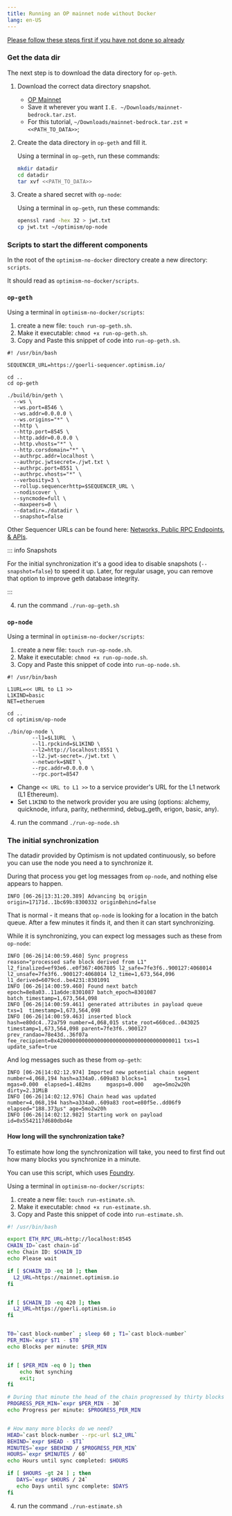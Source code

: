 ```yaml
---
title: Running an OP mainnet node without Docker
lang: en-US
---
```


[Please follow these steps first if you have not done so already](./intro.md)

### Get the data dir

The next step is to download the data directory for `op-geth`.

1. Download the correct data directory snapshot.

   - [OP Mainnet](https://datadirs.optimism.io/mainnet-bedrock.tar.zst)
   - Save it wherever you want `I.E. ~/Downloads/mainnet-bedrock.tar.zst`. 
   - For this tutorial, `~/Downloads/mainnet-bedrock.tar.zst` = `<<PATH_TO_DATA>>`;

2. Create the data directory in `op-geth` and fill it.

   Using a terminal in `op-geth`, run these commands:
   ```sh
   mkdir datadir
   cd datadir
   tar xvf <<PATH_TO_DATA>>
   ```

3. Create a shared secret with `op-node`:

   Using a terminal in `op-geth`, run these commands:
    ```sh
    openssl rand -hex 32 > jwt.txt
    cp jwt.txt ~/optimism/op-node
    ```

   	

### Scripts to start the different components

In the root of the `optimism-no-docker` directory create a new directory: `scripts`.

It should read as `optimism-no-docker/scripts`.

### `op-geth`

Using a terminal in `optimism-no-docker/scripts`:
   1. create a new file: `touch run-op-geth.sh`.
   2. Make it executable: `chmod +x run-op-geth.sh`.
   3. Copy and Paste this snippet of code into `run-op-geth.sh`.

```
#! /usr/bin/bash

SEQUENCER_URL=https://goerli-sequencer.optimism.io/

cd ..
cd op-geth

./build/bin/geth \
  --ws \
  --ws.port=8546 \
  --ws.addr=0.0.0.0 \
  --ws.origins="*" \
  --http \
  --http.port=8545 \
  --http.addr=0.0.0.0 \
  --http.vhosts="*" \
  --http.corsdomain="*" \
  --authrpc.addr=localhost \
  --authrpc.jwtsecret=./jwt.txt \
  --authrpc.port=8551 \
  --authrpc.vhosts="*" \
  --verbosity=3 \
  --rollup.sequencerhttp=$SEQUENCER_URL \
  --nodiscover \
  --syncmode=full \
  --maxpeers=0 \
  --datadir=./datadir \
  --snapshot=false
```
Other Sequencer URLs can be found here: [Networks, Public RPC Endpoints, & APIs](../../useful-tools/networks.md).


::: info Snapshots

For the initial synchronization it's a good idea to disable snapshots (`--snapshot=false`) to speed it up. 
Later, for regular usage, you can remove that option to improve geth database integrity.

:::

4. run the command `./run-op-geth.sh`

### `op-node`

Using a terminal in `optimism-no-docker/scripts`:
   1. create a new file: `touch run-op-node.sh`.
   2. Make it executable: `chmod +x run-op-node.sh`.
   3. Copy and Paste this snippet of code into `run-op-node.sh`.
   
```
#! /usr/bin/bash

L1URL=<< URL to L1 >>
L1KIND=basic
NET=etheruem

cd ..
cd optimism/op-node

./bin/op-node \
        --l1=$L1URL  \
        --l1.rpckind=$L1KIND \
        --l2=http://localhost:8551 \
        --l2.jwt-secret=./jwt.txt \
        --network=$NET \
        --rpc.addr=0.0.0.0 \
        --rpc.port=8547

```        

- Change `<< URL to L1 >>` to a service provider's URL for the L1 network (L1 Ethereum).
- Set `L1KIND` to the network provider you are using (options: alchemy, quicknode, infura, parity, nethermind, debug_geth, erigon, basic, any).

4. run the command `./run-op-node.sh`  

### The initial synchronization

The datadir provided by Optimism is not updated continuously, so before you can use the node you need a to synchronize it.

During that process you get log messages from `op-node`, and nothing else appears to happen.

```
INFO [06-26|13:31:20.389] Advancing bq origin                      origin=17171d..1bc69b:8300332 originBehind=false
```

That is normal - it means that `op-node` is looking for a location in the batch queue. 
After a few minutes it finds it, and then it can start synchronizing.

While it is synchronizing, you can expect log messages such as these from `op-node`:

```
INFO [06-26|14:00:59.460] Sync progress                            reason="processed safe block derived from L1" l2_finalized=ef93e6..e0f367:4067805 l2_safe=7fe3f6..900127:4068014 l2_unsafe=7fe3f6..900127:4068014 l2_time=1,673,564,096 l1_derived=6079cd..be4231:8301091
INFO [06-26|14:00:59.460] Found next batch                         epoch=8e8a03..11a6de:8301087 batch_epoch=8301087 batch_timestamp=1,673,564,098
INFO [06-26|14:00:59.461] generated attributes in payload queue    txs=1  timestamp=1,673,564,098
INFO [06-26|14:00:59.463] inserted block                           hash=e80dc4..72a759 number=4,068,015 state_root=660ced..043025 timestamp=1,673,564,098 parent=7fe3f6..900127 prev_randao=78e43d..36f07a fee_recipient=0x4200000000000000000000000000000000000011 txs=1  update_safe=true
```

And log messages such as these from `op-geth`:

```
INFO [06-26|14:02:12.974] Imported new potential chain segment     number=4,068,194 hash=a334a0..609a83 blocks=1         txs=1         mgas=0.000  elapsed=1.482ms     mgasps=0.000   age=5mo2w20h dirty=2.31MiB
INFO [06-26|14:02:12.976] Chain head was updated                   number=4,068,194 hash=a334a0..609a83 root=e80f5e..dd06f9 elapsed="188.373µs" age=5mo2w20h
INFO [06-26|14:02:12.982] Starting work on payload                 id=0x5542117d680dbd4e
```

#### How long will the synchronization take?

To estimate how long the synchronization will take, you need to first find out how many blocks you synchronize in a minute. 

You can use this script, which uses [Foundry](https://book.getfoundry.sh/). 

Using a terminal in `optimism-no-docker/scripts`:
   1. create a new file: `touch run-estimate.sh`.
   2. Make it executable: `chmod +x run-estimate.sh`.
   3. Copy and Paste this snippet of code into `run-estimate.sh`.
```sh
#! /usr/bin/bash

export ETH_RPC_URL=http://localhost:8545
CHAIN_ID=`cast chain-id`
echo Chain ID: $CHAIN_ID
echo Please wait

if [ $CHAIN_ID -eq 10 ]; then
  L2_URL=https://mainnet.optimism.io
fi


if [ $CHAIN_ID -eq 420 ]; then
  L2_URL=https://goerli.optimism.io
fi


T0=`cast block-number` ; sleep 60 ; T1=`cast block-number`
PER_MIN=`expr $T1 - $T0`
echo Blocks per minute: $PER_MIN


if [ $PER_MIN -eq 0 ]; then
    echo Not synching
    exit;
fi

# During that minute the head of the chain progressed by thirty blocks
PROGRESS_PER_MIN=`expr $PER_MIN - 30`
echo Progress per minute: $PROGRESS_PER_MIN


# How many more blocks do we need?
HEAD=`cast block-number --rpc-url $L2_URL`
BEHIND=`expr $HEAD - $T1`
MINUTES=`expr $BEHIND / $PROGRESS_PER_MIN`
HOURS=`expr $MINUTES / 60`
echo Hours until sync completed: $HOURS

if [ $HOURS -gt 24 ] ; then
   DAYS=`expr $HOURS / 24`
   echo Days until sync complete: $DAYS
fi
```

4. run the command `./run-estimate.sh`  